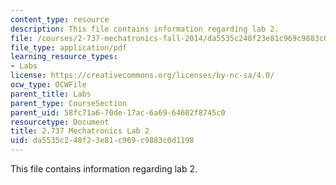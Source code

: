 ```yaml
---
content_type: resource
description: This file contains information regarding lab 2.
file: /courses/2-737-mechatronics-fall-2014/da5535c248f23e81c969c9883c0d1198_MIT2_737F14_Lab2.pdf
file_type: application/pdf
learning_resource_types:
- Labs
license: https://creativecommons.org/licenses/by-nc-sa/4.0/
ocw_type: OCWFile
parent_title: Labs
parent_type: CourseSection
parent_uid: 58fc71a6-70de-17ac-6a69-64602f8745c0
resourcetype: Document
title: 2.737 Mechatronics Lab 2
uid: da5535c2-48f2-3e81-c969-c9883c0d1198
---
```

This file contains information regarding lab 2.